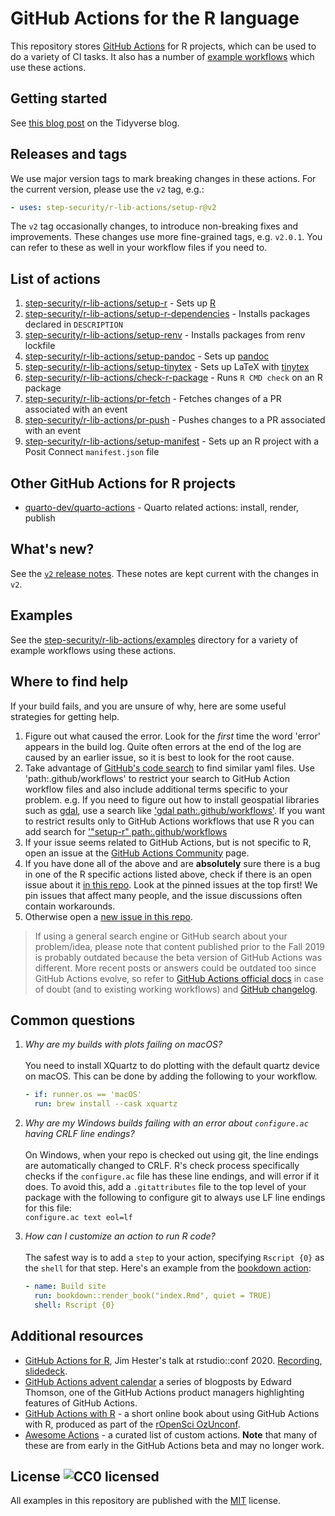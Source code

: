 # GitHub Actions for the R language


This repository stores [GitHub Actions](https://github.com/features/actions)
for R projects, which can be used to do a variety of CI tasks. It also has a
number of [example workflows](https://github.com/step-security/r-lib-actions/tree/main/examples) which use
these actions.

## Getting started

See [this blog post](https://www.tidyverse.org/blog/2022/06/actions-2-0-0/) on the Tidyverse blog.

## Releases and tags

We use major version tags to mark breaking changes in these actions.
For the current version, please use the `v2` tag, e.g.:

```yaml
- uses: step-security/r-lib-actions/setup-r@v2
```

The `v2` tag occasionally changes, to introduce non-breaking fixes and
improvements. These changes use more fine-grained tags, e.g. `v2.0.1`.
You can refer to these as well in your workflow files if you need to.

## List of actions

1. [step-security/r-lib-actions/setup-r](https://github.com/step-security/r-lib-actions/tree/v2/setup-r) - Sets up [R](https://r-project.org)
1. [step-security/r-lib-actions/setup-r-dependencies](https://github.com/step-security/r-lib-actions/tree/v2/setup-r-dependencies) - Installs packages declared in `DESCRIPTION`
1. [step-security/r-lib-actions/setup-renv](https://github.com/step-security/r-lib-actions/tree/v2/setup-renv) - Installs packages from renv lockfile
1. [step-security/r-lib-actions/setup-pandoc](https://github.com/step-security/r-lib-actions/tree/v2/setup-pandoc) - Sets up [pandoc](https://pandoc.org/)
1. [step-security/r-lib-actions/setup-tinytex](https://github.com/step-security/r-lib-actions/tree/v2/setup-tinytex) - Sets up LaTeX with [tinytex](https://yihui.name/tinytex)
1. [step-security/r-lib-actions/check-r-package](https://github.com/step-security/r-lib-actions/tree/v2/check-r-package) - Runs `R CMD check` on an R package
1. [step-security/r-lib-actions/pr-fetch](https://github.com/step-security/r-lib-actions/tree/v2/pr-fetch) - Fetches changes of a PR associated with an event
1. [step-security/r-lib-actions/pr-push](https://github.com/step-security/r-lib-actions/tree/v2/pr-push) - Pushes changes to a PR associated with an event
1. [step-security/r-lib-actions/setup-manifest](https://github.com/step-security/r-lib-actions/tree/v2/setup-manifest) - Sets up an R project with a Posit Connect `manifest.json` file

## Other GitHub Actions for R projects

* [quarto-dev/quarto-actions](https://github.com/quarto-dev/quarto-actions) - Quarto related actions: install, render, publish

## What's new?

See the [`v2` release notes](https://github.com/step-security/r-lib-actions/releases/tag/v2).
These notes are kept current with the changes in `v2`.

## Examples

See the [step-security/r-lib-actions/examples](https://github.com/step-security/r-lib-actions/tree/v2/examples) directory
for a variety of example workflows using these actions.

## Where to find help

If your build fails, and you are unsure of why, here are some useful strategies for getting help.

1. Figure out what caused the error. Look for the _first_ time the word
   'error' appears in the build log. Quite often errors at the end of the log are caused
   by an earlier issue, so it is best to look for the root cause.
1. Take advantage of [GitHub's code search](https://github.com/search?q=path%3A.github%2Fworkflows) to find similar yaml files.
   Use 'path:.github/workflows' to restrict your search to GitHub Action workflow files and also include additional terms specific to your problem.
   e.g. If you need to figure out how to install geospatial libraries such as [gdal](https://gdal.org/), use a search like ['gdal path:.github/workflows'](https://github.com/search?q=gdal+path%3A.github%2Fworkflows).
   If you want to restrict results only to GitHub Actions workflows that use R you can add search for ['"setup-r" path:.github/workflows](https://github.com/search?q=%22setup-r%22+path%3A.github%2Fworkflows)
1. If your issue seems related to GitHub Actions, but is not specific to R, open an
   issue at the [GitHub Actions
   Community](https://github.community/t5/GitHub-Actions/bd-p/actions) page.
1. If you have done all of the above and are __absolutely__ sure there is a bug
   in one of the R specific actions listed above, check if there is an open issue
   about it [in this repo](https://github.com/step-security/r-lib-actions/issues). Look at the
   pinned issues at the top first! We pin issues that affect many people, and the
   issue discussions often contain workarounds.
1. Otherwise open a [new issue in this repo](https://github.com/step-security/r-lib-actions/issues/new/choose).

> If using a general search engine or GitHub search about your problem/idea, please note that content published prior to the Fall 2019 is probably outdated because the beta version of GitHub Actions was different. More recent posts or answers could be outdated too since GitHub Actions evolve, so refer to [GitHub Actions official docs](https://help.github.com/en/actions) in case of doubt (and to existing working workflows) and [GitHub changelog](https://github.blog/changelog/).

## Common questions

1. *Why are my builds with plots failing on macOS?*\
\
  You need to install XQuartz to do plotting with the default quartz device on macOS. This can be done by adding the following to your workflow.
    ```yaml
    - if: runner.os == 'macOS'
      run: brew install --cask xquartz
    ```

1. *Why are my Windows builds failing with an error about `configure.ac` having CRLF line endings?*\
\
  On Windows, when your repo is checked out using git, the line endings are automatically changed to CRLF. R's check process specifically checks if the `configure.ac` file has these line endings, and will error if it does. To avoid this, add a `.gitattributes` file to the top level of your package with the following to configure git to always use LF line endings for this file: \
  `configure.ac text eol=lf`

1. *How can I customize an action to run R code?*\
\
The safest way is to add a `step` to your action, specifying `Rscript {0}` as the `shell` for that step. Here's an example from the [bookdown action](https://github.com/step-security/r-lib-actions/tree/v2-branch/examples#build-bookdown-site):
    ```yaml
    - name: Build site
      run: bookdown::render_book("index.Rmd", quiet = TRUE)
      shell: Rscript {0}
   ```

## Additional resources

- [GitHub Actions for R](https://www.jimhester.com/talk/2020-rsc-github-actions/), Jim Hester's talk at rstudio::conf 2020. [Recording](https://resources.rstudio.com/rstudio-conf-2020/azure-pipelines-and-github-actions-jim-hester), [slidedeck](https://speakerdeck.com/jimhester/github-actions-for-r).
- [GitHub Actions advent calendar](https://www.edwardthomson.com/blog/github_actions_advent_calendar.html) a series of blogposts by Edward Thomson, one of the GitHub Actions product managers
  highlighting features of GitHub Actions.
- [GitHub Actions with R](https://ropenscilabs.github.io/actions_sandbox/) - a short online book about using GitHub Actions with R, produced as part of the [rOpenSci OzUnconf](https://ozunconf19.ropensci.org/).
- [Awesome Actions](https://github.com/sdras/awesome-actions#awesome-actions---) - a curated list of custom actions. **Note** that many of these are from early in the GitHub Actions beta and may no longer work.

## License ![CC0 licensed](https://img.shields.io/github/license/step-security/r-lib-actions)

All examples in this repository are published with the [MIT](./LICENSE) license.
